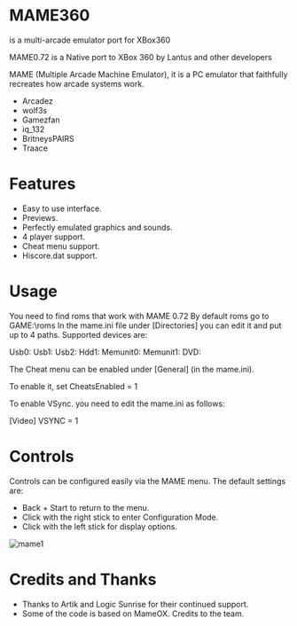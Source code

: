 # MAME360
 is a multi-arcade emulator port for XBox360

MAME0.72 is a Native port to XBox 360 by Lantus and other developers

MAME (Multiple Arcade Machine Emulator), it is a PC emulator that faithfully 
recreates how arcade systems work.

- Arcadez
- wolf3s
- Gamezfan
- iq_132
- BritneysPAIRS
- Traace


Features
========
- Easy to use interface.
- Previews.
- Perfectly emulated graphics and sounds.
- 4 player support.
- Cheat menu support.
- Hiscore.dat support.
 

Usage
=====
You need to find roms that work with MAME 0.72
By default roms go to GAME:\roms
In the mame.ini file under [Directories] you can edit it and put up to 4 paths. Supported devices are:

Usb0:
Usb1:
Usb2:
Hdd1:
Memunit0:
Memunit1:
DVD:

The Cheat menu can be enabled under [General] (in the mame.ini).

To enable it, set CheatsEnabled = 1

To enable VSync. you need to edit the mame.ini as follows:

[Video]
VSYNC = 1

Controls
========
Controls can be configured easily via the MAME menu. The default settings are:

- Back + Start to return to the menu.
- Click with the right stick to enter Configuration Mode.
- Click with the left stick for display options.

![mame1](https://github.com/user-attachments/assets/5ef70c22-0cdc-4a8f-8f5a-0121ae4745a6)

Credits and Thanks
==================
- Thanks to Artik and Logic Sunrise for their continued support.
- Some of the code is based on MameOX. Credits to the team.
